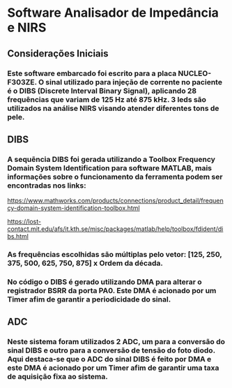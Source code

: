 # Software Analisador de Impedância e NIRS
## Considerações Iniciais
### Este software embarcado foi escrito para a placa NUCLEO-F303ZE. O sinal utilizado para injeção de corrente no paciente é o DIBS (Discrete Interval Binary Signal), aplicando 28 frequências que variam de 125 Hz até 875 kHz. 3 leds são utilizados na análise NIRS visando atender diferentes tons de pele. 
## DIBS 
### A sequẽncia DIBS foi gerada utilizando a Toolbox Frequency Domain System Identification para software MATLAB, mais informações sobre o funcionamento da ferramenta podem ser encontradas nos links:

https://www.mathworks.com/products/connections/product_detail/frequency-domain-system-identification-toolbox.html

https://lost-contact.mit.edu/afs/it.kth.se/misc/packages/matlab/help/toolbox/fdident/dibs.html

### As frequências escolhidas são múltiplas pelo vetor:  [125, 250, 375, 500, 625, 750, 875] x Ordem da década. 
### No código o DIBS é gerado utilizando DMA para alterar o registrador BSRR da porta PA0. Este DMA é acionado por um Timer afim de garantir a periodicidade do sinal. 
## ADC
### Neste sistema foram utilizados 2 ADC, um para a conversão do sinal DIBS e outro para a conversão de tensão do foto diodo. Aqui destaca-se que o ADC do sinal DIBS é feito por DMA e este DMA é acionado por um Timer afim de garantir uma taxa de aquisição fixa ao sistema. 
